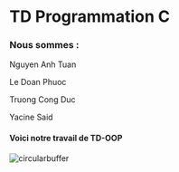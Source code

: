 # TD Programmation C
### Nous sommes : 

Nguyen Anh Tuan
             
Le Doan Phuoc
              
Truong Cong Duc
              
Yacine Said
              
              
#### Voici notre travail de TD-OOP 

![circularbuffer](https://user-images.githubusercontent.com/101075334/194561027-a7a64089-6450-4848-8ccd-89c9f6ce4495.png)
